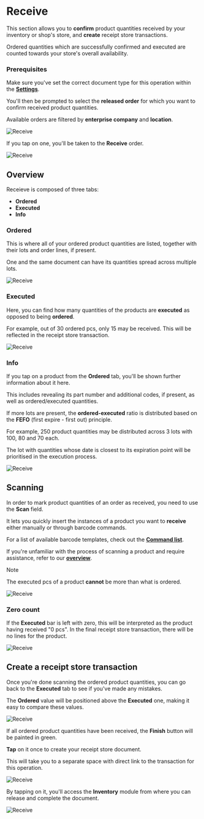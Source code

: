# Receive

This section allows you to **confirm** product quantities received by your inventory or shop's store, and **create** receipt store transactions.

Ordered quantities which are successfully confirmed and executed are counted towards your store's overall availability.

### Prerequisites

Make sure you've set the correct document type for this operation within the **[Settings](settings.md)**.

You'll then be prompted to select the **released order** for which you want to confirm received product quantities.

Available orders are filtered by **enterprise company** and **location**.

![Receive](pictures/inv_con_receivenew.png)

If you tap on one, you'll be taken to the **Receive** order.

![Receive](pictures/inv_con_receive_modulenew.png)

## Overview

Receieve is composed of three tabs:

* **Ordered**
* **Executed**
* **Info**

### Ordered

This is where all of your ordered product quantities are listed, together with their lots and order lines, if present.

One and the same document can have its quantities spread across multiple lots.

![Receive](pictures/inv_con_receive_orderednew.png)

### Executed

Here, you can find how many quantities of the products are **executed** as opposed to being **ordered**.

For example, out of 30 ordered pcs, only 15 may be received. This will be reflected in the receipt store transaction.

![Receive](pictures/inv_con_receive_executednew.png)

### Info

If you tap on a product from the **Ordered** tab, you'll be shown further information about it here.

This includes revealing its part number and additional codes, if present, as well as ordered/executed quantities.

If more lots are present, the **ordered-executed** ratio is distributed based on the **FEFO** (first expire - first out) principle.

For example, 250 product quantities may be distributed across 3 lots with 100, 80 and 70 each. 

The lot with quantities whose date is closest to its expiration point will be prioritised in the execution process.

![Receive](pictures/inv_con_receive_infonew.png)

## Scanning

In order to mark product quantities of an order as received, you need to use the **Scan** field.

It lets you quickly insert the instances of a product you want to **receive** either manually or through barcode commands.

For a list of available barcode templates, check out the **[Command list](command-list.md)**.

If you're unfamiliar with the process of scanning a product and require assistance, refer to our **[overview](index.md)**.

> [!NOTE]
> The executed pcs of a product **cannot** be more than what is ordered.

![Receive](pictures/inv_con_receive_error.png)

### Zero count

If the **Executed** bar is left with zero, this will be interpreted as the product having received "0 pcs". In the final receipt store transaction, there will be no lines for the product.

![Receive](pictures/inv_con_receive_zero.png)


## Create a receipt store transaction

Once you're done scanning the ordered product quantities, you can go back to the **Executed** tab to see if you've made any mistakes.

The **Ordered** value will be positioned above the **Executed** one, making it easy to compare these values.

![Receive](pictures/inv_con_receive_greenfinish.png)

If all ordered product quantities have been received, the **Finish** button will be painted in green.

**Tap** on it once to create your receipt store document.

This will take you to a separate space with direct link to the transaction for this operation.

![Receive](pictures/inv_con_receive_greendoc.png)

By tapping on it, you'll access the **Inventory** module from where you can release and complete the document.

![Receive](pictures/inv_con_receive_greendocument.png)
